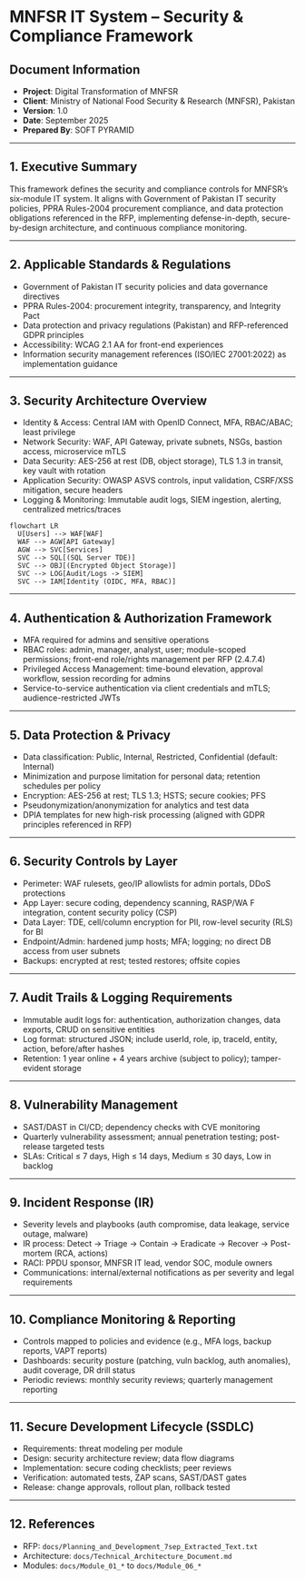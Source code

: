 # MNFSR IT System – Security & Compliance Framework

## Document Information
- **Project**: Digital Transformation of MNFSR
- **Client**: Ministry of National Food Security & Research (MNFSR), Pakistan
- **Version**: 1.0
- **Date**: September 2025
- **Prepared By**: SOFT PYRAMID

---

## 1. Executive Summary
This framework defines the security and compliance controls for MNFSR’s six-module IT system. It aligns with Government of Pakistan IT security policies, PPRA Rules-2004 procurement compliance, and data protection obligations referenced in the RFP, implementing defense-in-depth, secure-by-design architecture, and continuous compliance monitoring.

---

## 2. Applicable Standards & Regulations
- Government of Pakistan IT security policies and data governance directives
- PPRA Rules-2004: procurement integrity, transparency, and Integrity Pact
- Data protection and privacy regulations (Pakistan) and RFP-referenced GDPR principles
- Accessibility: WCAG 2.1 AA for front-end experiences
- Information security management references (ISO/IEC 27001:2022) as implementation guidance

---

## 3. Security Architecture Overview
- Identity & Access: Central IAM with OpenID Connect, MFA, RBAC/ABAC; least privilege
- Network Security: WAF, API Gateway, private subnets, NSGs, bastion access, microservice mTLS
- Data Security: AES-256 at rest (DB, object storage), TLS 1.3 in transit, key vault with rotation
- Application Security: OWASP ASVS controls, input validation, CSRF/XSS mitigation, secure headers
- Logging & Monitoring: Immutable audit logs, SIEM ingestion, alerting, centralized metrics/traces

```mermaid
flowchart LR
  U[Users] --> WAF[WAF]
  WAF --> AGW[API Gateway]
  AGW --> SVC[Services]
  SVC --> SQL[(SQL Server TDE)]
  SVC --> OBJ[(Encrypted Object Storage)]
  SVC --> LOG[Audit/Logs -> SIEM]
  SVC --> IAM[Identity (OIDC, MFA, RBAC)]
```

---

## 4. Authentication & Authorization Framework
- MFA required for admins and sensitive operations
- RBAC roles: admin, manager, analyst, user; module-scoped permissions; front-end role/rights management per RFP (2.4.7.4)
- Privileged Access Management: time-bound elevation, approval workflow, session recording for admins
- Service-to-service authentication via client credentials and mTLS; audience-restricted JWTs

---

## 5. Data Protection & Privacy
- Data classification: Public, Internal, Restricted, Confidential (default: Internal)
- Minimization and purpose limitation for personal data; retention schedules per policy
- Encryption: AES-256 at rest; TLS 1.3; HSTS; secure cookies; PFS
- Pseudonymization/anonymization for analytics and test data
- DPIA templates for new high-risk processing (aligned with GDPR principles referenced in RFP)

---

## 6. Security Controls by Layer
- Perimeter: WAF rulesets, geo/IP allowlists for admin portals, DDoS protections
- App Layer: secure coding, dependency scanning, RASP/WA F integration, content security policy (CSP)
- Data Layer: TDE, cell/column encryption for PII, row-level security (RLS) for BI
- Endpoint/Admin: hardened jump hosts; MFA; logging; no direct DB access from user subnets
- Backups: encrypted at rest; tested restores; offsite copies

---

## 7. Audit Trails & Logging Requirements
- Immutable audit logs for: authentication, authorization changes, data exports, CRUD on sensitive entities
- Log format: structured JSON; include userId, role, ip, traceId, entity, action, before/after hashes
- Retention: 1 year online + 4 years archive (subject to policy); tamper-evident storage

---

## 8. Vulnerability Management
- SAST/DAST in CI/CD; dependency checks with CVE monitoring
- Quarterly vulnerability assessment; annual penetration testing; post-release targeted tests
- SLAs: Critical ≤ 7 days, High ≤ 14 days, Medium ≤ 30 days, Low in backlog

---

## 9. Incident Response (IR)
- Severity levels and playbooks (auth compromise, data leakage, service outage, malware)
- IR process: Detect → Triage → Contain → Eradicate → Recover → Post-mortem (RCA, actions)
- RACI: PPDU sponsor, MNFSR IT lead, vendor SOC, module owners
- Communications: internal/external notifications as per severity and legal requirements

---

## 10. Compliance Monitoring & Reporting
- Controls mapped to policies and evidence (e.g., MFA logs, backup reports, VAPT reports)
- Dashboards: security posture (patching, vuln backlog, auth anomalies), audit coverage, DR drill status
- Periodic reviews: monthly security reviews; quarterly management reporting

---

## 11. Secure Development Lifecycle (SSDLC)
- Requirements: threat modeling per module
- Design: security architecture review; data flow diagrams
- Implementation: secure coding checklists; peer reviews
- Verification: automated tests, ZAP scans, SAST/DAST gates
- Release: change approvals, rollout plan, rollback tested

---

## 12. References
- RFP: `docs/Planning_and_Development_7sep_Extracted_Text.txt`
- Architecture: `docs/Technical_Architecture_Document.md`
- Modules: `docs/Module_01_*` to `docs/Module_06_*`